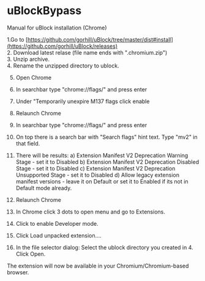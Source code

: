 # uBlockBypass
Manual for uBlock installation (Chrome) 

1.Go to [https://github.com/gorhill/uBlock/tree/master/dist#install](https://github.com/gorhill/uBlock/releases) <br/>
2. Download latest relase (file name ends with ".chromium.zip") <br/>
3. Unzip archive. <br/>
4. Rename the unzipped directory to ublock.

5. Open Chrome
6. In searchbar type "chrome://flags/" and press enter
7. Under "Temporarily unexpire M137 flags click enable
8. Relaunch Chrome
9. In searchbar type "chrome://flags/" and press enter
10. On top there is a search bar with "Search flags" hint text. Type "mv2" in that field.
11. There will be results:
 a)  Extension Manifest V2 Deprecation Warning Stage - set it to Disabled
 b)  Extension Manifest V2 Deprecation Disabled Stage - set it to Disabled
 c) Extension Manifest V2 Deprecation Unsupported Stage - set it to Disabled
 d) Allow legacy extension manifest versions - leave it on Default or set it to Enabled if its not in Default mode already.
12. Relaunch Chrome

13. In Chrome click 3 dots to open menu and go to Extensions.
14. Click to enable Developer mode.
15. Click Load unpacked extension....
16. In the file selector dialog:
Select the ublock directory you created in 4.
Click Open.

The extension will now be available in your Chromium/Chromium-based browser.

